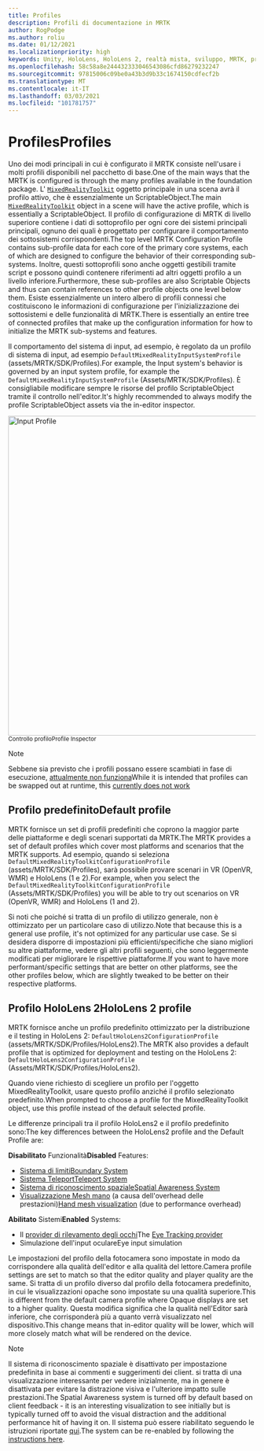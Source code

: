 ```yaml
---
title: Profiles
description: Profili di documentazione in MRTK
author: RogPodge
ms.author: roliu
ms.date: 01/12/2021
ms.localizationpriority: high
keywords: Unity, HoloLens, HoloLens 2, realtà mista, sviluppo, MRTK, profili,
ms.openlocfilehash: 58c58a8e244432333046543086cfd86279232247
ms.sourcegitcommit: 97815006c09be0a43b3d9b33c1674150cdfecf2b
ms.translationtype: MT
ms.contentlocale: it-IT
ms.lasthandoff: 03/03/2021
ms.locfileid: "101781757"
---
```

# <a name="profiles"></a><span data-ttu-id="0d2d4-104">Profiles</span><span class="sxs-lookup"><span data-stu-id="0d2d4-104">Profiles</span></span>

<span data-ttu-id="0d2d4-105">Uno dei modi principali in cui è configurato il MRTK consiste nell'usare i molti profili disponibili nel pacchetto di base.</span><span class="sxs-lookup"><span data-stu-id="0d2d4-105">One of the main ways that the MRTK is configured is through the many profiles available in the foundation package.</span></span> <span data-ttu-id="0d2d4-106">L' [`MixedRealityToolkit`](xref:Microsoft.MixedReality.Toolkit.MixedRealityToolkit) oggetto principale in una scena avrà il profilo attivo, che è essenzialmente un ScriptableObject.</span><span class="sxs-lookup"><span data-stu-id="0d2d4-106">The main [`MixedRealityToolkit`](xref:Microsoft.MixedReality.Toolkit.MixedRealityToolkit) object in a scene will have the active profile, which is essentially a ScriptableObject.</span></span> <span data-ttu-id="0d2d4-107">Il profilo di configurazione di MRTK di livello superiore contiene i dati di sottoprofilo per ogni core dei sistemi principali principali, ognuno dei quali è progettato per configurare il comportamento dei sottosistemi corrispondenti.</span><span class="sxs-lookup"><span data-stu-id="0d2d4-107">The top level MRTK Configuration Profile contains sub-profile data for each core of the primary core systems, each of which are designed to configure the behavior of their corresponding sub-systems.</span></span> <span data-ttu-id="0d2d4-108">Inoltre, questi sottoprofili sono anche oggetti gestibili tramite script e possono quindi contenere riferimenti ad altri oggetti profilo a un livello inferiore.</span><span class="sxs-lookup"><span data-stu-id="0d2d4-108">Furthermore, these sub-profiles are also Scriptable Objects and thus can contain references to other profile objects one level below them.</span></span> <span data-ttu-id="0d2d4-109">Esiste essenzialmente un intero albero di profili connessi che costituiscono le informazioni di configurazione per l'inizializzazione dei sottosistemi e delle funzionalità di MRTK.</span><span class="sxs-lookup"><span data-stu-id="0d2d4-109">There is essentially an entire tree of connected profiles that make up the configuration information for how to initialize the MRTK sub-systems and features.</span></span>

<span data-ttu-id="0d2d4-110">Il comportamento del sistema di input, ad esempio, è regolato da un profilo di sistema di input, ad esempio `DefaultMixedRealityInputSystemProfile` (assets/MRTK/SDK/Profiles).</span><span class="sxs-lookup"><span data-stu-id="0d2d4-110">For example, the Input system's behavior is governed by an input system profile, for example the `DefaultMixedRealityInputSystemProfile` (Assets/MRTK/SDK/Profiles).</span></span> <span data-ttu-id="0d2d4-111">È consigliabile modificare sempre le risorse del profilo ScriptableObject tramite il controllo nell'editor.</span><span class="sxs-lookup"><span data-stu-id="0d2d4-111">It's highly recommended to always modify the profile ScriptableObject assets via the in-editor inspector.</span></span>

<img src="../images/profiles/input_profile.png" width="650px" alt="Input Profile" style="display:block;">
<span data-ttu-id="0d2d4-112"><sup>Controllo profilo</sup></span><span class="sxs-lookup"><span data-stu-id="0d2d4-112"><sup>Profile Inspector</sup></span></span>

> [!NOTE]
> <span data-ttu-id="0d2d4-113">Sebbene sia previsto che i profili possano essere scambiati in fase di esecuzione, [attualmente non funziona](https://github.com/microsoft/MixedRealityToolkit-Unity/issues/4289)</span><span class="sxs-lookup"><span data-stu-id="0d2d4-113">While it is intended that profiles can be swapped out at runtime, this [currently does not work](https://github.com/microsoft/MixedRealityToolkit-Unity/issues/4289)</span></span>

## <a name="default-profile"></a><span data-ttu-id="0d2d4-114">Profilo predefinito</span><span class="sxs-lookup"><span data-stu-id="0d2d4-114">Default profile</span></span>

<span data-ttu-id="0d2d4-115">MRTK fornisce un set di profili predefiniti che coprono la maggior parte delle piattaforme e degli scenari supportati da MRTK.</span><span class="sxs-lookup"><span data-stu-id="0d2d4-115">The MRTK provides a set of default profiles which cover most platforms and scenarios that the MRTK supports.</span></span> <span data-ttu-id="0d2d4-116">Ad esempio, quando si seleziona `DefaultMixedRealityToolkitConfigurationProfile` (assets/MRTK/SDK/Profiles), sarà possibile provare scenari in VR (OpenVR, WMR) e HoloLens (1 e 2).</span><span class="sxs-lookup"><span data-stu-id="0d2d4-116">For example, when you select the `DefaultMixedRealityToolkitConfigurationProfile` (Assets/MRTK/SDK/Profiles) you will be able to try out scenarios on VR (OpenVR, WMR) and HoloLens (1 and 2).</span></span>

<span data-ttu-id="0d2d4-117">Si noti che poiché si tratta di un profilo di utilizzo generale, non è ottimizzato per un particolare caso di utilizzo.</span><span class="sxs-lookup"><span data-stu-id="0d2d4-117">Note that because this is a general use profile, it's not optimized for any particular use case.</span></span> <span data-ttu-id="0d2d4-118">Se si desidera disporre di impostazioni più efficienti/specifiche che siano migliori su altre piattaforme, vedere gli altri profili seguenti, che sono leggermente modificati per migliorare le rispettive piattaforme.</span><span class="sxs-lookup"><span data-stu-id="0d2d4-118">If you want to have more performant/specific settings that are better on other platforms, see the other profiles below, which are slightly tweaked to be better on their respective platforms.</span></span>

## <a name="hololens-2-profile"></a><span data-ttu-id="0d2d4-119">Profilo HoloLens 2</span><span class="sxs-lookup"><span data-stu-id="0d2d4-119">HoloLens 2 profile</span></span>

<span data-ttu-id="0d2d4-120">MRTK fornisce anche un profilo predefinito ottimizzato per la distribuzione e il testing in HoloLens 2: `DefaultHoloLens2ConfigurationProfile` (assets/MRTK/SDK/Profiles/HoloLens2).</span><span class="sxs-lookup"><span data-stu-id="0d2d4-120">The MRTK also provides a default profile that is optimized for deployment and testing on the HoloLens 2: `DefaultHoloLens2ConfigurationProfile` (Assets/MRTK/SDK/Profiles/HoloLens2).</span></span>

<span data-ttu-id="0d2d4-121">Quando viene richiesto di scegliere un profilo per l'oggetto MixedRealityToolkit, usare questo profilo anziché il profilo selezionato predefinito.</span><span class="sxs-lookup"><span data-stu-id="0d2d4-121">When prompted to choose a profile for the MixedRealityToolkit object, use this profile instead of the default selected profile.</span></span>

<span data-ttu-id="0d2d4-122">Le differenze principali tra il profilo HoloLens2 e il profilo predefinito sono:</span><span class="sxs-lookup"><span data-stu-id="0d2d4-122">The key differences between the HoloLens2 profile and the Default Profile are:</span></span>

<span data-ttu-id="0d2d4-123">**Disabilitato** Funzionalità</span><span class="sxs-lookup"><span data-stu-id="0d2d4-123">**Disabled** Features:</span></span>

- [<span data-ttu-id="0d2d4-124">Sistema di limiti</span><span class="sxs-lookup"><span data-stu-id="0d2d4-124">Boundary System</span></span>](../boundary/BoundarySystemGettingStarted.md)
- [<span data-ttu-id="0d2d4-125">Sistema Teleport</span><span class="sxs-lookup"><span data-stu-id="0d2d4-125">Teleport System</span></span>](../teleport-system/Overview.md)
- [<span data-ttu-id="0d2d4-126">Sistema di riconoscimento spaziale</span><span class="sxs-lookup"><span data-stu-id="0d2d4-126">Spatial Awareness System</span></span>](../spatial-awareness/SpatialAwarenessGettingStarted.md)
- <span data-ttu-id="0d2d4-127">[Visualizzazione Mesh mano](../input/HandTracking.md) (a causa dell'overhead delle prestazioni)</span><span class="sxs-lookup"><span data-stu-id="0d2d4-127">[Hand mesh visualization](../input/HandTracking.md) (due to performance overhead)</span></span>

<span data-ttu-id="0d2d4-128">**Abilitato** Sistemi</span><span class="sxs-lookup"><span data-stu-id="0d2d4-128">**Enabled** Systems:</span></span>

- <span data-ttu-id="0d2d4-129">Il [provider di rilevamento degli occhi](../eye-tracking/EyeTracking_Main.md)</span><span class="sxs-lookup"><span data-stu-id="0d2d4-129">The [Eye Tracking provider](../eye-tracking/EyeTracking_Main.md)</span></span>
- <span data-ttu-id="0d2d4-130">Simulazione dell'input oculare</span><span class="sxs-lookup"><span data-stu-id="0d2d4-130">Eye input simulation</span></span>

<span data-ttu-id="0d2d4-131">Le impostazioni del profilo della fotocamera sono impostate in modo da corrispondere alla qualità dell'editor e alla qualità del lettore.</span><span class="sxs-lookup"><span data-stu-id="0d2d4-131">Camera profile settings are set to match so that the editor quality and player quality are the same.</span></span> <span data-ttu-id="0d2d4-132">Si tratta di un profilo diverso dal profilo della fotocamera predefinito, in cui le visualizzazioni opache sono impostate su una qualità superiore.</span><span class="sxs-lookup"><span data-stu-id="0d2d4-132">This is different from the default camera profile where Opaque displays are set to a higher quality.</span></span> <span data-ttu-id="0d2d4-133">Questa modifica significa che la qualità nell'Editor sarà inferiore, che corrisponderà più a quanto verrà visualizzato nel dispositivo.</span><span class="sxs-lookup"><span data-stu-id="0d2d4-133">This change means that in-editor quality will be lower, which will more closely match what will be rendered on the device.</span></span>

> [!NOTE]
> <span data-ttu-id="0d2d4-134">Il sistema di riconoscimento spaziale è disattivato per impostazione predefinita in base ai commenti e suggerimenti dei client. si tratta di una visualizzazione interessante per vedere inizialmente, ma in genere è disattivata per evitare la distrazione visiva e l'ulteriore impatto sulle prestazioni.</span><span class="sxs-lookup"><span data-stu-id="0d2d4-134">The Spatial Awareness system is turned off by default based on client feedback - it is an interesting visualization to see initially but is typically turned off to avoid the visual distraction and the additional performance hit of having it on.</span></span> <span data-ttu-id="0d2d4-135">Il sistema può essere riabilitato seguendo le istruzioni riportate [qui](../spatial-awareness/SpatialAwarenessGettingStarted.md).</span><span class="sxs-lookup"><span data-stu-id="0d2d4-135">The system can be re-enabled by following the [instructions here](../spatial-awareness/SpatialAwarenessGettingStarted.md).</span></span>
